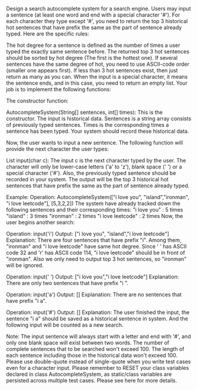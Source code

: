 Design a search autocomplete system for a search engine. Users may input a sentence (at least one word and end with a special character '#'). For each character they type except '#', you need to return the top 3 historical hot sentences that have prefix the same as the part of sentence already typed. Here are the specific rules:

The hot degree for a sentence is defined as the number of times a user typed the exactly same sentence before.
The returned top 3 hot sentences should be sorted by hot degree (The first is the hottest one). If several sentences have the same degree of hot, you need to use ASCII-code order (smaller one appears first).
If less than 3 hot sentences exist, then just return as many as you can.
When the input is a special character, it means the sentence ends, and in this case, you need to return an empty list.
Your job is to implement the following functions:

The constructor function:

AutocompleteSystem(String[] sentences, int[] times): This is the constructor. The input is historical data. Sentences is a string array consists of previously typed sentences. Times is the corresponding times a sentence has been typed. Your system should record these historical data.

Now, the user wants to input a new sentence. The following function will provide the next character the user types:

List<String> input(char c): The input c is the next character typed by the user. The character will only be lower-case letters ('a' to 'z'), blank space (' ') or a special character ('#'). Also, the previously typed sentence should be recorded in your system. The output will be the top 3 historical hot sentences that have prefix the same as the part of sentence already typed.


Example:
Operation: AutocompleteSystem(["i love you", "island","ironman", "i love leetcode"], [5,3,2,2]) 
The system have already tracked down the following sentences and their corresponding times: 
"i love you" : 5 times 
"island" : 3 times 
"ironman" : 2 times 
"i love leetcode" : 2 times 
Now, the user begins another search: 

Operation: input('i') 
Output: ["i love you", "island","i love leetcode"] 
Explanation: 
There are four sentences that have prefix "i". Among them, "ironman" and "i love leetcode" have same hot degree. Since ' ' has ASCII code 32 and 'r' has ASCII code 114, "i love leetcode" should be in front of "ironman". Also we only need to output top 3 hot sentences, so "ironman" will be ignored. 

Operation: input(' ') 
Output: ["i love you","i love leetcode"] 
Explanation: 
There are only two sentences that have prefix "i ". 

Operation: input('a') 
Output: [] 
Explanation: 
There are no sentences that have prefix "i a". 

Operation: input('#') 
Output: [] 
Explanation: 
The user finished the input, the sentence "i a" should be saved as a historical sentence in system. And the following input will be counted as a new search. 

Note:
The input sentence will always start with a letter and end with '#', and only one blank space will exist between two words.
The number of complete sentences that to be searched won't exceed 100. The length of each sentence including those in the historical data won't exceed 100.
Please use double-quote instead of single-quote when you write test cases even for a character input.
Please remember to RESET your class variables declared in class AutocompleteSystem, as static/class variables are persisted across multiple test cases. Please see here for more details.